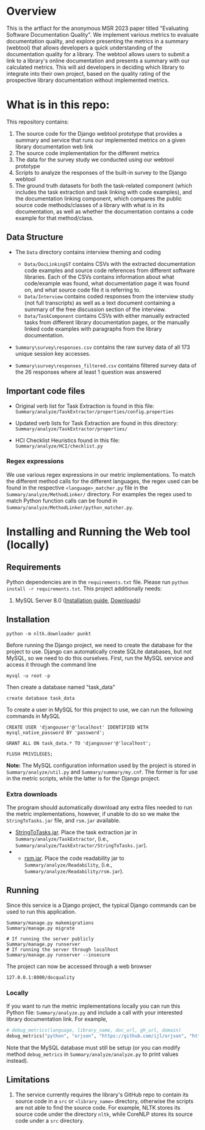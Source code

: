 # Overview
This is the artfiact for the anonymous MSR 2023 paper titled "Evaluating Software Documentation Quality". 
We implement various metrics to evaluate documentation quality, and explore presenting the metrics in a summary (webtool) that allows developers a quick understanding of the documentation quality for a library. The webtool allows users to submit a link to a library's online documentation and presents a summary with our calculated metrics. This will aid developers in deciding which library to integrate into their own project, based on the quality rating of the prospective library documentation without implemented metrics. 

# What is in this repo:
This repository contains:

1. The source code for the Django webtool prototype that provides a summary and service that runs our implemented metrics on a given library documentation web link
2. The source code implementation for the different metrics
3. The data for the survey study we conducted using our webtool prototype
4. Scripts to analyze the responses of the built-in survey to the Django webtool
5. The ground truth datasets for both the task-related component (which includes the task extraction and task linking with code examples), and the documentation linking component, which compares the public source code methods/classes of a library with what is in its documentation, as well as whether the documentation contains a code example for that method/class.



## Data Structure
- The `Data` directory contains interview theming and coding
  - `Data/DocLinkingGT` contains CSVs with the extracted documentation code examples and source code references from different software libraries. Each of the CSVs contains information about what code/example was found, what documentation page it was found on, and what source code file it is referring to.
  - `Data/Interview` contains coded responses from the interview study (not full transcripts) as well as a text document containing a summary of the free discussion section of the interview.
  - `Data/TaskComponent` contains CSVs with either manually extracted tasks from different library documentation pages, or the manually linked code examples with paragraphs from the library documentation.

- `Summary\survey\responses.csv` contains the raw survey data of all 173 unique session key accesses.

- `Summary\survey\responses_filtered.csv` contains filtered survey data of the 26 responses where at least 1 question was answered

## Important code files

- Original verb list for Task Extraction is found in this file:
`Summary/analyze/TaskExtractor/properties/config.properties`

- Updated verb lists for Task Extraction are found in this directory:
`Summary/analyze/TaskExtractor/properties/`

- HCI Checklist Heuristics found in this file:
`Summary/analyze/HCI/checklist.py`

### Regex expressions
We use various regex expressions in our metric implementations. To match the different method calls for the different languages, the regex used can be found in the respective `<language>_matcher.py` file in the `Summary/analyze/MethodLinker/` directory. For examples the regex used to match Python function calls can be found in `Summary/analyze/MethodLinker/python_matcher.py`.

# Installing and Running the Web tool (locally)

## Requirements
Python dependencies are in the `requirements.txt` file. Please run `python install -r requirements.txt`. This project additionally needs:
1. MySQL Server 8.0 ([Installation guide](https://dev.mysql.com/doc/mysql-installation-excerpt/8.0/en/), [Downloads](https://dev.mysql.com/downloads/mysql/))

## Installation

```
python -m nltk.downloader punkt
```

Before running the Django project, we need to create the database for the project to use. 
Django can automatically create SQLite databases, but not MySQL, so we need to do this ourselves.
First, run the MySQL service and access it through the command line
```
mysql -u root -p
```
Then create a database named "task_data"
```
create database task_data
```

To create a user in MySQL for this project to use, we can run the following commands in MySQL
```
CREATE USER 'djangouser'@'localhost' IDENTIFIED WITH mysql_native_password BY 'password';

GRANT ALL ON task_data.* TO 'djangouser'@'localhost';

FLUSH PRIVILEGES;
```
**Note:** The MySQL configuration information used by the project is stored in `Summary/analyze/util.py` and `Summary/summary/my.cnf`.
The former is for use in the metric scripts, while the latter is for the Django project.

### Extra downloads
The program should automatically download any extra files needed to run the metric implementations, however, if unable to do so we make the `StringToTasks.jar` file, and `rsm.jar` available.

- [StringToTasks.jar](https://drive.google.com/file/d/19gV3aDLz5e6Gmb7nn29BlsfVX0AbHZ41/view?usp=sharing). Place the task extraction jar in `Summary/analyze/TaskExtractor`, (i.e., `Summary/analyze/TaskExtractor/StringToTasks.jar`).
- - [rsm.jar](https://drive.google.com/file/d/1S5tl8fFoZLbln8MsP-f6-F7K-F66HPZb/view?usp=share_link). Place the code readability jar to `Summary/analyze/Readability`, (i.e., `Summary/analyze/Readability/rsm.jar`).

## Running
Since this service is a Django project, the typical Django commands can be used to run this application.
```
Summary/manage.py makemigrations
Summary/manage.py migrate

# If running the server publicly
Summary/manage.py runserver
# If running the server through localhost
Summary/manage.py runserver --insecure
```
The project can now be accessed through a web browser
```
127.0.0.1:8000/docquality
```

### Locally
If you want to run the metric implementations locally you can run this Python file: `Summary/analyze.py` and include a call with your interested library documentation link. For example,
```python
# debug_metrics(language, library_name, doc_url, gh_url, domain)
debug_metrics("python", "orjson", "https://github.com/ijl/orjson", "https://github.com/ijl/orjson.git", "json")
```

Note that the MySQL database must still be setup (or you can modify method `debug_metrics` in `Summary/analyze/analyze.py` to print values instead). 

## Limitations
1. The service currently requires the library's GitHub repo to contain its source code in a `src` or `<library_name>` directory, otherwise the scripts are not able to find the source code. For example, NLTK stores its source code under the directory `nltk`, while CoreNLP stores its source code under a `src` directory.
